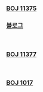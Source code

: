 ### [BOJ 11375](https://www.acmicpc.net/problem/11375)     
### [블로그](https://kibbomi.tistory.com/41)  
<br>

### [BOJ 11377](https://www.acmicpc.net/problem/11377)  
<br>

### [BOJ 1017](https://www.acmicpc.net/problem/1017)  
